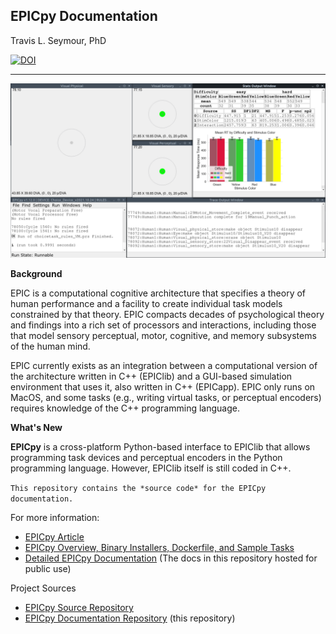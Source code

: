 ## EPICpy Documentation
Travis L. Seymour, PhD

[![DOI](https://joss.theoj.org/papers/10.21105/joss.04533/status.svg)](https://doi.org/10.21105/joss.04533)

---

[![EPICpy Snapshot](docs/resources/images/custom_layout_choicetask_small.png)](docs/resources/images/custom_layout_choicetask.png)


**Background**

EPIC is a computational cognitive architecture that specifies a theory of human performance and a facility to create individual task models constrained by that theory. EPIC compacts decades of psychological theory and findings into a rich set of processors and interactions, including those that model sensory perceptual, motor, cognitive, and memory subsystems of the human mind.

EPIC currently exists as an integration between a computational version of the architecture written in C++ (EPIClib) and a GUI-based simulation environment that uses it, also written in C++ (EPICapp). EPIC only runs on MacOS, and some tasks (e.g., writing virtual tasks, or perceptual encoders) requires knowledge of the C++ programming language.

**What's New**

**EPICpy** is a cross-platform Python-based interface to EPIClib that allows programming task devices and perceptual encoders in the Python programming language. However, EPIClib itself is still coded in C++.

`This repository contains the *source code* for the EPICpy documentation.`

For more information:

* [EPICpy Article](https://joss.theoj.org/papers/10.21105/joss.04533)
* [EPICpy Overview, Binary Installers, Dockerfile, and Sample Tasks](https://cogmodlab.ucsc.edu/2022/03/14/epic/)
* [Detailed EPICpy Documentation](https://travisseymour.github.io/EPICpyDocs/) (The docs in this repository hosted for public use)

Project Sources

* [EPICpy Source Repository](https://github.com/travisseymour/EPICpy)
* [EPICpy Documentation Repository](https://github.com/travisseymour/EPICpyDocs) (this repository)


